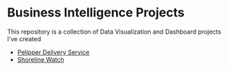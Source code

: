 # Business Intelligence Projects
This repository is a collection of Data Visualization and Dashboard projects I've created
* [Pelipper Delivery Service](https://github.com/CentsOfFate/SQL-and-Python-with-Pokemon)
* [Shoreline Watch](https://github.com/CentsOfFate/Shoreline-Watch/blob/master/README.md)
